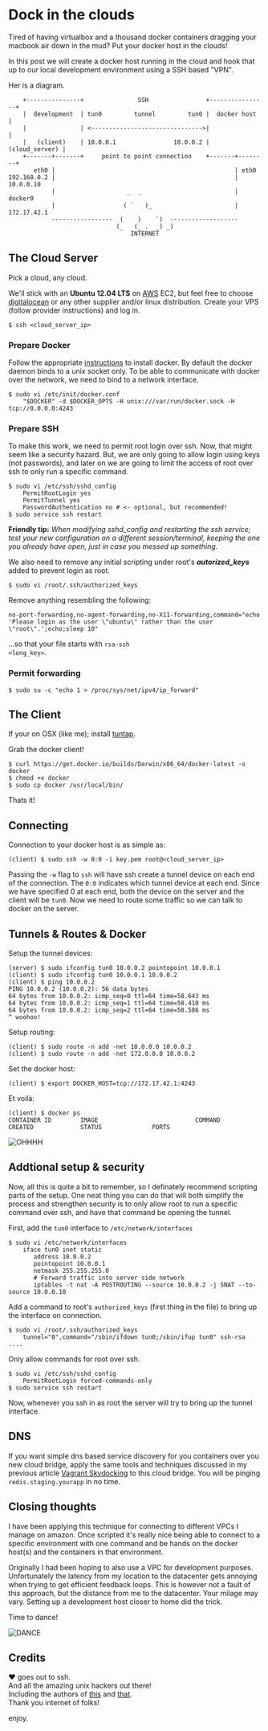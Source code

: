 # Dock in the clouds

Tired of having virtualbox and a thousand docker containers dragging your macbook air down in the mud? Put your docker host in the clouds!

In this post we will create a docker host running in the cloud and hook that up to our local development environment using a SSH based "VPN".

Her is a diagram.

        +---------------+               SSH                +----------------+
        |  development  | tun0         tunnel         tun0 |  docker host   |
        |               | <------------------------------->|                |
        |   (client)    | 10.0.0.1                10.0.0.2 | (cloud_server) |
        +-------+-------+     point to point connection    +-------+--------+
           eth0 |                                                  | eth0
    192.168.0.2 |                                                  | 10.0.0.10
                |                    _  _                          | docker0
                |                   ( `   )_                       | 172.17.42.1
                -----------------  (    )    `)  -------------------
                                  (_   (_ .  _) _)
                                      INTERNET

## The Cloud Server

Pick a cloud, any cloud.   

We'll stick with an **Ubuntu 12.04 LTS** on [AWS](http://aws.amazon.com/) EC2, but feel free to choose [digitalocean](https://www.digitalocean.com/) or any other supplier and/or linux distribution. Create your VPS (follow provider instructions) and log in.

	$ ssh <cloud_server_ip>

### Prepare Docker

Follow the appropriate [instructions](http://docs.docker.io/en/latest/installation/) to install docker. By default the docker daemon binds to a unix socket only. To be able to communicate with docker over the network, we need to bind to a network interface.

	$ sudo vi /etc/init/docker.conf
		"$DOCKER" -d $DOCKER_OPTS -H unix:///var/run/docker.sock -H tcp://0.0.0.0:4243

### Prepare SSH

To make this work, we need to permit root login over ssh. Now, that might seem like a security hazard. But, we are only going to allow login using keys (not passwords), and later on we are going to limit the access of root over ssh to only run a specific command.

	$ sudo vi /etc/ssh/sshd_config
		PermitRootLogin yes
		PermitTunnel yes
		PasswordAuthentication no # <- optional, but recommended!
	$ sudo service ssh restart

**Friendly tip:** *When modifying sshd_config and restarting the ssh service; test your new configuration on a different session/terminal, keeping the one you already have open, just in case you messed up something.*

We also need to remove any initial scripting under root's ***autorized_keys*** added to prevent login as root.

	$ sudo vi /root/.ssh/authorized_keys

Remove anything resembling the following:
  
	no-port-forwarding,no-agent-forwarding,no-X11-forwarding,command="echo 'Please login as the user \"ubuntu\" rather than the user \"root\".';echo;sleep 10"

...so that your file starts with <code>rsa-ssh \<long_key\></code>.

### Permit forwarding

	$ sudo su -c "echo 1 > /proc/sys/net/ipv4/ip_forward"

## The Client

If your on OSX (like me); install [tuntap](http://tuntaposx.sourceforge.net/).  

Grab the docker client!

	$ curl https://get.docker.io/builds/Darwin/x86_64/docker-latest -o docker
	$ chmod +x docker
	$ sudo cp docker /usr/local/bin/

Thats it!

## Connecting

Connection to your docker host is as simple as:

	(client) $ sudo ssh -w 0:0 -i key.pem root@<cloud_server_ip>

Passing the <code>-w</code> flag to <code>ssh</code> will have ssh create a tunnel device on each end of the connection. The <code>0:0</code> indicates which tunnel device at each end. Since we have specified 0 at each end, both the device on the server and the client will be <code>tun0</code>. Now we need to route some traffic so we can talk to docker on the server.

## Tunnels & Routes & Docker

Setup the tunnel devices:

	(server) $ sudo ifconfig tun0 10.0.0.2 pointopoint 10.0.0.1
	(client) $ sudo ifconfig tun0 10.0.0.1 10.0.0.2
	(client) $ ping 10.0.0.2
	PING 10.0.0.2 (10.0.0.2): 56 data bytes
	64 bytes from 10.0.0.2: icmp_seq=0 ttl=64 time=58.643 ms
	64 bytes from 10.0.0.2: icmp_seq=1 ttl=64 time=58.410 ms
	64 bytes from 10.0.0.2: icmp_seq=2 ttl=64 time=58.586 ms
	^ woohoo!

Setup routing:

	(client) $ sudo route -n add -net 10.0.0.0 10.0.0.2
	(client) $ sudo route -n add -net 172.0.0.0 10.0.0.2

Set the docker host:

	(client) $ export DOCKER_HOST=tcp://172.17.42.1:4243

Et voilà:

	(client) $ docker ps
	CONTAINER ID        IMAGE                           COMMAND                CREATED             STATUS              PORTS

![OHHHH](http://gifs.joelglovier.com/ohhh/ohhh-minion.gif)

## Addtional setup & security

Now, all this is quite a bit to remember, so I definately recommend scripting parts of the setup. One neat thing you can do that will both simplify the process and strengthen security is to only allow root to run a specific command over ssh, and have that command be opening the tunnel.

First, add the <code>tun0</code> interface to <code>/etc/network/interfaces</code>

	$ sudo vi /etc/network/interfaces
	    iface tun0 inet static
		   address 10.0.0.2
		   pointopoint 10.0.0.1
		   netmask 255.255.255.0
		   # Forward traffic into server side network
		   iptables -t nat -A POSTROUTING --source 10.0.0.2 -j SNAT --to-source 10.0.0.10

Add a command to root's <code>authorized_keys</code> (first thing in the file) to bring up the interface on connection.

	$ sudo vi /root/.ssh/authorized_keys
	    tunnel="0",command="/sbin/ifdown tun0;/sbin/ifup tun0" ssh-rsa ....

Only allow commands for root over ssh.

	$ sudo vi /etc/ssh/sshd_config
	    PermitRootLogin forced-commands-only
	$ sudo service ssh restart

Now, whenever you ssh in as root the server will try to bring up the tunnel interface.

## DNS

If you want simple dns based service discovery for you containers over you new cloud bridge, apply the same tools and techniques discussed in my previous article [Vagrant Skydocking](/wwc/vagrant_skydocking.html) to this cloud bridge. You will be pinging <code>redis.staging.yourapp</code> in no time.

## Closing thoughts

I have been applying this technique for connecting to different VPCs I manage on amazon. Once scripted it's really nice being able to connect to a specific environment with one command and be hands on the docker host(s) and the containers in that environment.

Originally I had been hoping to also use a VPC for development purposes. Unfortunately the latency from my location to the datacenter gets annoying when trying to get efficient feedback loops. This is however not a fault of this approach, but the distance from me to the datacenter. Your milage may vary. Setting up a development host closer to home did the trick.

Time to dance!

![DANCE](http://gifs.joelglovier.com/epic/calvin-hobbes-dance.gif)

## Credits

♥ goes out to ssh.  
And all the amazing unix hackers out there!  
Including the authors of [this](http://www.debian-administration.org/article/539/Setting_up_a_Layer_3_tunneling_VPN_with_using_OpenSSH) and [that](http://wouter.horre.be/doc/vpn-over-ssh).  
Thank you internet of folks!

enjoy.